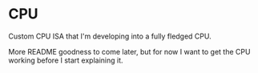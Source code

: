 # CPU
Custom CPU ISA that I'm developing into a fully fledged CPU.


More README goodness to come later, but for now I want to get the CPU working before I start explaining it.
